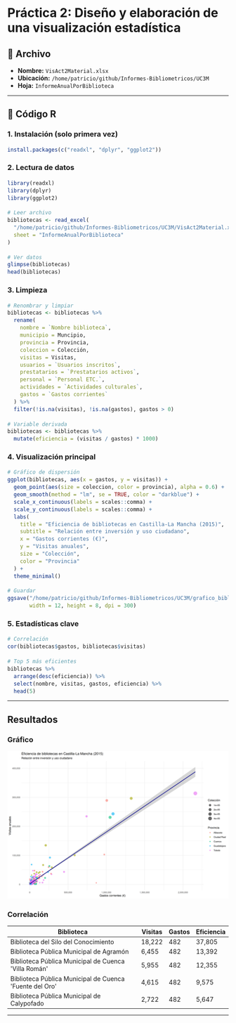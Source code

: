 # Práctica 2: Diseño y elaboración de una visualización estadística

## 📁 Archivo

- **Nombre:** `VisAct2Material.xlsx`
- **Ubicación:** `/home/patricio/github/Informes-Bibliometricos/UC3M`
- **Hoja:** `InformeAnualPorBiblioteca`

---

## 🔧 Código R

### 1. Instalación (solo primera vez)

```r
install.packages(c("readxl", "dplyr", "ggplot2"))
```

### 2. Lectura de datos

```r
library(readxl)
library(dplyr)
library(ggplot2)

# Leer archivo
bibliotecas <- read_excel(
  "/home/patricio/github/Informes-Bibliometricos/UC3M/VisAct2Material.xlsx",
  sheet = "InformeAnualPorBiblioteca"
)

# Ver datos
glimpse(bibliotecas)
head(bibliotecas)
```

### 3. Limpieza

```r
# Renombrar y limpiar
bibliotecas <- bibliotecas %>%
  rename(
    nombre = `Nombre biblioteca`,
    municipio = Muncipio,
    provincia = Provincia,
    coleccion = Colección,
    visitas = Visitas,
    usuarios = `Usuarios inscritos`,
    prestatarios = `Prestatarios activos`,
    personal = `Personal ETC.`,
    actividades = `Actividades culturales`,
    gastos = `Gastos corrientes`
  ) %>%
  filter(!is.na(visitas), !is.na(gastos), gastos > 0)

# Variable derivada
bibliotecas <- bibliotecas %>%
  mutate(eficiencia = (visitas / gastos) * 1000)
```

### 4. Visualización principal

```r
# Gráfico de dispersión
ggplot(bibliotecas, aes(x = gastos, y = visitas)) +
  geom_point(aes(size = coleccion, color = provincia), alpha = 0.6) +
  geom_smooth(method = "lm", se = TRUE, color = "darkblue") +
  scale_x_continuous(labels = scales::comma) +
  scale_y_continuous(labels = scales::comma) +
  labs(
    title = "Eficiencia de bibliotecas en Castilla-La Mancha (2015)",
    subtitle = "Relación entre inversión y uso ciudadano",
    x = "Gastos corrientes (€)",
    y = "Visitas anuales",
    size = "Colección",
    color = "Provincia"
  ) +
  theme_minimal()

# Guardar
ggsave("/home/patricio/github/Informes-Bibliometricos/UC3M/grafico_bibliotecas.png", 
       width = 12, height = 8, dpi = 300)
```

### 5. Estadísticas clave

```r
# Correlación
cor(bibliotecas$gastos, bibliotecas$visitas)

# Top 5 más eficientes
bibliotecas %>%
  arrange(desc(eficiencia)) %>%
  select(nombre, visitas, gastos, eficiencia) %>%
  head(5)
```

---

## Resultados

### Gráfico

![Eficiencia de bibliotecas en Castilla-La Mancha](grafico_bibliotecas.png)

### Correlación

| Biblioteca | Visitas | Gastos | Eficiencia |
|-----------|---------|--------|------------|
| Biblioteca del Silo del Conocimiento | 18,222 | 482 | 37,805 |
| Biblioteca Pública Municipal de Agramón | 6,455 | 482 | 13,392 |
| Biblioteca Pública Municipal de Cuenca 'Villa Román' | 5,955 | 482 | 12,355 |
| Biblioteca Pública Municipal de Cuenca 'Fuente del Oro' | 4,615 | 482 | 9,575 |
| Biblioteca Pública Municipal de Calypofado | 2,722 | 482 | 5,647 |

---

